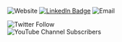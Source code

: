![Website](https://img.shields.io/website?down_color=red&down_message=offline&label=Website&logo=Github&up_color=blue&up_message=Portfolio&url=https%3A%2F%2Fkkwebdev.xyz%2F)
[![LinkedIn Badge](https://img.shields.io/badge/LinkedIn-Profile-informational?style=flat&logo=linkedin&logoColor=white&color=0D76A8)](https://www.linkedin.com/in/john-kim-querobines-4507521b8/) 
![Email](https://img.shields.io/badge/Google-Email-blue?style=flat&logo=Google&query=jkim.querobines@gmail.com)


![Twitter Follow](https://img.shields.io/twitter/follow/Kerubi5s?style=social)  
![YouTube Channel Subscribers](https://img.shields.io/youtube/channel/subscribers/UCq7toWyiMLII5QqpFi-FiiQ?label=Subscribe&style=social)
